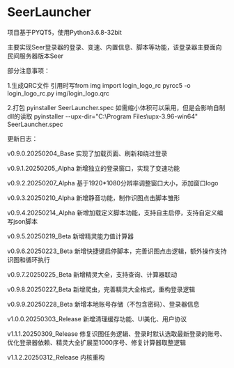 # SeerLauncher

项目基于PYQT5，使用Python3.6.8-32bit

主要实现Seer登录器的登录、变速、内置信息、脚本等功能，该登录器主要面向民间服务器版本Seer


部分注意事项：

1.生成QRC文件
引用时写from img import login_logo_rc
pyrcc5 -o login_logo_rc.py img/login_logo.qrc

2.打包
pyinstaller SeerLauncher.spec
如需缩小体积可以采用，但是会影响自制dll的读取
pyinstaller --upx-dir="C:\Program Files\upx-3.96-win64" SeerLauncher.spec




更新日志：

v0.9.0.20250204_Base
实现了加载页面、刷新和绕过登录

v0.9.1.20250205_Alpha
新增独立的登录窗口，实现了变速功能

v0.9.2.20250207_Alpha
基于1920*1080分辨率调整窗口大小，添加窗口logo

v0.9.3.20250210_Alpha
新增静音功能，制作识图点击脚本雏形

v0.9.4.20250214_Alpha
新增加载定义脚本功能，支持自主启停，支持自定义编写json脚本

v0.9.5.20250219_Beta
新增精灵能力值计算器

v0.9.6.20250223_Beta
新增快捷键启停脚本，完善识图点击逻辑，额外操作支持识图和循环执行

v0.9.7.20250225_Beta
新增精灵大全，支持查询、计算器联动

v0.9.8.20250227_Beta
新增爬虫，完善精灵大全格式，重构登录逻辑

v0.9.9.20250228_Beta
新增本地账号存储（不包含密码）、登录器信息

v1.0.0.20250303_Release
新增清理缓存功能、UI美化、用户协议

v1.1.1.20250309_Release
修复识图任务逻辑、登录时默认选取最新登录的账号、优化登录器依赖、精灵大全扩展至1000序号、修复计算器取整逻辑

v1.1.2.20250312_Release
内核重构


